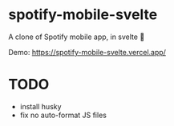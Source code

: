 # spotify-mobile-svelte

A clone of Spotify mobile app, in svelte 🚀

Demo: https://spotify-mobile-svelte.vercel.app/

# TODO

- install husky
- fix no auto-format JS files
